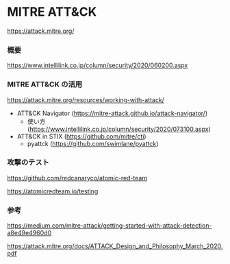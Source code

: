 # MITRE ATT&CK

https://attack.mitre.org/

### 概要

https://www.intellilink.co.jp/column/security/2020/060200.aspx

### MITRE ATT&CK の活用

https://attack.mitre.org/resources/working-with-attack/

- ATT&CK Navigator (https://mitre-attack.github.io/attack-navigator/)
  - 使い方 (https://www.intellilink.co.jp/column/security/2020/073100.aspx)
- ATT&CK in STIX (https://github.com/mitre/cti)
  - pyattck (https://github.com/swimlane/pyattck)

### 攻撃のテスト

https://github.com/redcanaryco/atomic-red-team

https://atomicredteam.io/testing

### 参考

https://medium.com/mitre-attack/getting-started-with-attack-detection-a8e49e4960d0

https://attack.mitre.org/docs/ATTACK_Design_and_Philosophy_March_2020.pdf
